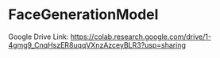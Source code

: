# FaceGenerationModel

Google Drive Link: https://colab.research.google.com/drive/1-4gmg9_CnqHszER8uqqVXnzAzceyBLR3?usp=sharing
